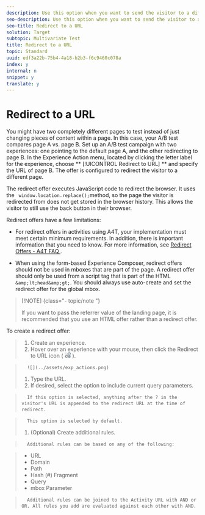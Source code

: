 ```yaml
---
description: Use this option when you want to send the visitor to a different page rather than showing content on the same page.
seo-description: Use this option when you want to send the visitor to a different page rather than showing content on the same page.
seo-title: Redirect to a URL
solution: Target
subtopic: Multivariate Test
title: Redirect to a URL
topic: Standard
uuid: edf3a22b-75b4-4a18-b2b3-f6c9460c078a
index: y
internal: n
snippet: y
translate: y
---
```


# Redirect to a URL

You might have two completely different pages to test instead of just changing pieces of content within a page. In this case, your A/B test compares page A vs. page B. Set up an A/B test campaign with two experiences: one pointing to the default page A, and the other redirecting to page B. In the Experience Action menu, located by clicking the letter label for the experience, choose ** [!UICONTROL  Redirect to URL] ** and specify the URL of page B. The offer is configured to redirect the visitor to a different page. 

The redirect offer executes JavaScript code to redirect the browser. It uses the ` window.location.replace();`method, so the page the visitor is redirected from does not get stored in the browser history. This allows the visitor to still use the back button in their browser. 

Redirect offers have a few limitations: 


* For redirect offers in activities using A4T, your implementation must meet certain minimum requirements. In addition, there is important information that you need to know. For more information, see [ Redirect Offers - A4T FAQ ](c_a4t-faq-redirect-offers.md#concept_21BF213F10E1414A9DCD4A98AF207905). 

* When using the form-based Experience Composer, redirect offers should not be used in mboxes that are part of the page. A redirect offer should only be used from a script tag that is part of the HTML ` &amp;lt;head&amp;gt;`. You should always use auto-create and set the redirect offer for the global mbox. 




>[!NOTE] {class="- topic/note "}
>
>If you want to pass the referrer value of the landing page, it is recommended that you use an HTML offer rather than a redirect offer.



To create a redirect offer: 

>1. Create an experience.
>1. Hover over an experience with your mouse, then click the Redirect to URL icon (  ![](../assets/icon_redirect_url.png) ).

>       ![](../assets/exp_actions.png) 
>1. Type the URL.
>1. If desired, select the option to include current query parameters.

>       If this option is selected, anything after the ? in the visitor's URL is appended to the redirect URL at the time of redirect. 

>       This option is selected by default. 
>1. (Optional) Create additional rules.

>       Additional rules can be based on any of the following: 

>    
>    * URL
>    * Domain
>    * Path
>    * Hash (#) Fragment
>    * Query
>    * mbox Parameter


>       Additional rules can be joined to the Activity URL with AND or OR. All rules you add are evaluated against each other with AND. 
